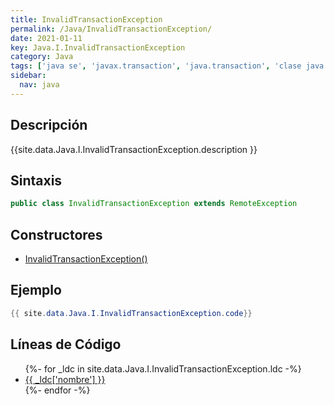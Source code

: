 ```yaml
---
title: InvalidTransactionException
permalink: /Java/InvalidTransactionException/
date: 2021-01-11
key: Java.I.InvalidTransactionException
category: Java
tags: ['java se', 'javax.transaction', 'java.transaction', 'clase java', 'Java 1.0']
sidebar: 
  nav: java
---
```


## Descripción
{{site.data.Java.I.InvalidTransactionException.description }}

## Sintaxis
~~~java
public class InvalidTransactionException extends RemoteException
~~~

## Constructores
* [InvalidTransactionException()](/Java/InvalidTransactionException/InvalidTransactionException/)

## Ejemplo
~~~java
{{ site.data.Java.I.InvalidTransactionException.code}}
~~~

## Líneas de Código
<ul>
{%- for _ldc in site.data.Java.I.InvalidTransactionException.ldc -%}
   <li>
       <a href="{{_ldc['url'] }}">{{ _ldc['nombre'] }}</a>
   </li>
{%- endfor -%}
</ul>
